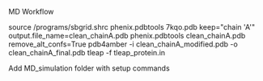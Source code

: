 MD Workflow

source /programs/sbgrid.shrc
phenix.pdbtools 7kqo.pdb keep="chain 'A'" output.file_name=clean_chainA.pdb
phenix.pdbtools clean_chainA.pdb remove_alt_confs=True
pdb4amber -i clean_chainA_modified.pdb -o clean_chainA_final.pdb
tleap -f tleap_protein.in

Add MD_simulation folder with setup commands
